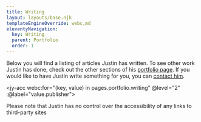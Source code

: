 ```yaml
---
title: Writing
layout: layouts/base.njk
templateEngineOverride: webc,md
eleventyNavigation:
  key: Writing
  parent: Portfolio
  order: 1
---
```

Below you will find a listing of articles Justin has written. To see other work Justin has done, check out the other sections of his [portfolio page](/portfolio/).
If you would like to have Justin write something for you, you can [contact him](/contact).

<jy-acc webc:for="(key, value) in pages.portfolio.writing" @level="2" :@label="value.publisher">
<script webc:type="js">
  `<link-list :@data="value.items"></link-list>`
</script>
</jy-acc>

Please note that Justin has no control over the accessibility of any links to third-party sites